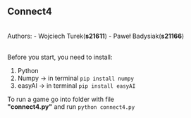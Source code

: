 <h2>Connect4</h2> <br>
Authors:
- Wojciech Turek(<b>s21611</b>) 
- Paweł Badysiak(<b>s21166</b>)<br><br>

Before you start, you need to install:
1. Python
2. Numpy -> in terminal ```pip install numpy```
3. easyAI -> in terminal  ```pip install easyAI``` <br>

To run a game go into folder with file <br><b>"connect4.py"</b> and run ```python connect4.py```